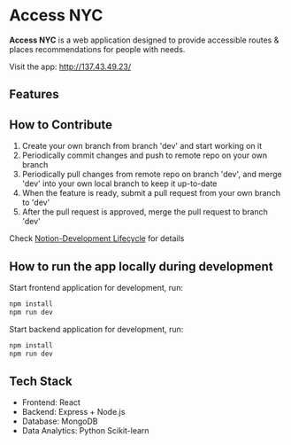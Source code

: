 # Access NYC
**Access NYC** is a web application designed to provide accessible routes & places recommendations for people with needs.

Visit the app: http://137.43.49.23/

## Features

## How to Contribute
1. Create your own branch from branch 'dev' and start working on it
2. Periodically commit changes and push to remote repo on your own branch
3. Periodically pull changes from remote repo on branch 'dev', and merge 'dev' into your own local branch to keep it up-to-date
4. When the feature is ready, submit a pull request from your own branch to 'dev'
5. After the pull request is approved, merge the pull request to branch 'dev'

Check [Notion-Development Lifecycle](https://www.notion.so/Development-Lifecycle-765c3a23d0ac4d3bb95618213883b4a8) for details

## How to run the app locally during development
Start frontend application for development, run:
```bash
npm install
npm run dev
```

Start backend application for development, run:
```bash
npm install
npm run dev
```

## Tech Stack
- Frontend: React
- Backend: Express + Node.js
- Database: MongoDB
- Data Analytics: Python Scikit-learn
